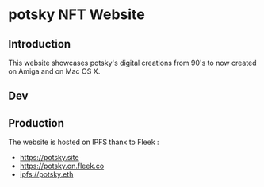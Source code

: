 # potsky NFT Website

## Introduction

This website showcases potsky's digital creations from 90's to now created on Amiga and on Mac OS X. 

## Dev

## Production

The website is hosted on IPFS thanx to Fleek :

- <https://potsky.site>
- <https://potsky.on.fleek.co>
- <ipfs://potsky.eth>
